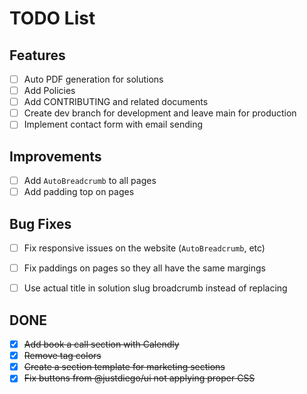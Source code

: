 
# TODO List
## Features
- [ ] Auto PDF generation for solutions
- [ ] Add Policies
- [ ] Add CONTRIBUTING and related documents
- [ ] Create dev branch for development and leave main for production
- [ ] Implement contact form with email sending

## Improvements
- [ ] Add `AutoBreadcrumb` to all pages
- [ ] Add padding top on pages

## Bug Fixes
- [ ] Fix responsive issues on the website (`AutoBreadcrumb`, etc)
- [ ] Fix paddings on pages so they all have the same margings
- [ ] Use actual title in solution slug broadcrumb instead of replacing



## DONE
- [x] ~~Add book a call section with Calendly~~
- [x] ~~Remove tag colors~~
- [x] ~~Create a section template for marketing sections~~
- [x] ~~Fix buttons from @justdiego/ui not applying proper CSS~~
